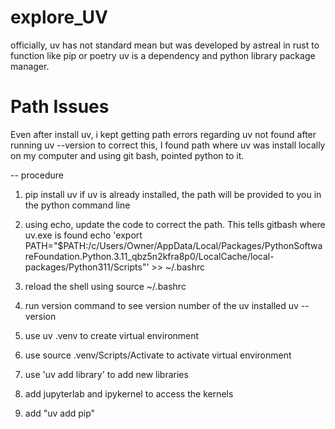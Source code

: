 # explore_UV
officially, uv has not standard mean but was developed by astreal in rust to function like pip or poetry
uv is a dependency and python library package manager. 

# Path Issues
Even after install uv, i kept getting path errors regarding uv not found after running uv --version
to correct this, I found path where uv was install locally on my computer  and using git bash, pointed python to it. 

 -- procedure
 1. pip install uv
 if uv is already installed, the path will be provided to you in the python command line 

 2. using echo, update the code to correct the path. This tells gitbash where uv.exe is found 
 echo 'export PATH="$PATH:/c/Users/Owner/AppData/Local/Packages/PythonSoftwareFoundation.Python.3.11_qbz5n2kfra8p0/LocalCache/local-packages/Python311/Scripts"' >> ~/.bashrc

3. reload the shell using 
source ~/.bashrc

4. run version command to see version number of the uv installed
uv --version

5. use 
uv .venv to create virtual environment

6. use
source .venv/Scripts/Activate to activate virtual environment 

7. use 'uv add library' to add new libraries

8. add jupyterlab and ipykernel to access the kernels

9. add "uv add pip"

